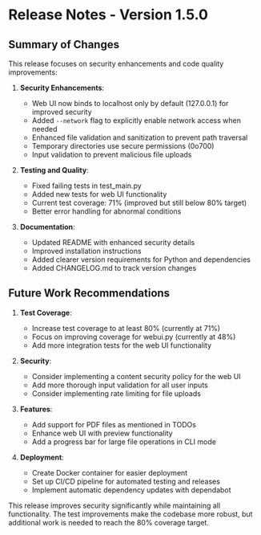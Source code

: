 # Release Notes - Version 1.5.0

## Summary of Changes

This release focuses on security enhancements and code quality improvements:

1. **Security Enhancements**:
   - Web UI now binds to localhost only by default (127.0.0.1) for improved security
   - Added `--network` flag to explicitly enable network access when needed
   - Enhanced file validation and sanitization to prevent path traversal
   - Temporary directories use secure permissions (0o700)
   - Input validation to prevent malicious file uploads

2. **Testing and Quality**:
   - Fixed failing tests in test_main.py 
   - Added new tests for web UI functionality
   - Current test coverage: 71% (improved but still below 80% target)
   - Better error handling for abnormal conditions

3. **Documentation**:
   - Updated README with enhanced security details
   - Improved installation instructions
   - Added clearer version requirements for Python and dependencies
   - Added CHANGELOG.md to track version changes

## Future Work Recommendations

1. **Test Coverage**:
   - Increase test coverage to at least 80% (currently at 71%)
   - Focus on improving coverage for webui.py (currently at 48%)
   - Add more integration tests for the web UI functionality

2. **Security**:
   - Consider implementing a content security policy for the web UI
   - Add more thorough input validation for all user inputs
   - Consider implementing rate limiting for file uploads

3. **Features**:
   - Add support for PDF files as mentioned in TODOs
   - Enhance web UI with preview functionality
   - Add a progress bar for large file operations in CLI mode

4. **Deployment**:
   - Create Docker container for easier deployment
   - Set up CI/CD pipeline for automated testing and releases
   - Implement automatic dependency updates with dependabot

This release improves security significantly while maintaining all functionality. The test improvements make the codebase more robust, but additional work is needed to reach the 80% coverage target.
